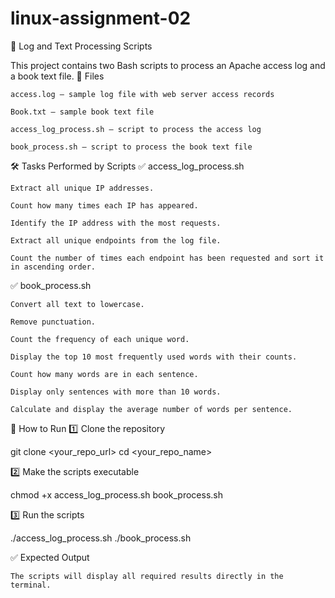 # linux-assignment-02

📄 Log and Text Processing Scripts

This project contains two Bash scripts to process an Apache access log and a book text file.
📂 Files

    access.log – sample log file with web server access records

    Book.txt – sample book text file

    access_log_process.sh – script to process the access log

    book_process.sh – script to process the book text file

🛠 Tasks Performed by Scripts
✅ access_log_process.sh

    Extract all unique IP addresses.

    Count how many times each IP has appeared.

    Identify the IP address with the most requests.

    Extract all unique endpoints from the log file.

    Count the number of times each endpoint has been requested and sort it in ascending order.

✅ book_process.sh

    Convert all text to lowercase.

    Remove punctuation.

    Count the frequency of each unique word.

    Display the top 10 most frequently used words with their counts.

    Count how many words are in each sentence.

    Display only sentences with more than 10 words.

    Calculate and display the average number of words per sentence.

🚀 How to Run
1️⃣ Clone the repository

git clone <your_repo_url>
cd <your_repo_name>

2️⃣ Make the scripts executable

chmod +x access_log_process.sh book_process.sh

3️⃣ Run the scripts

./access_log_process.sh
./book_process.sh

✅ Expected Output

    The scripts will display all required results directly in the terminal.
